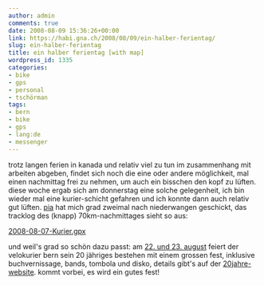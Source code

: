 ```yaml
---
author: admin
comments: true
date: 2008-08-09 15:36:26+00:00
link: https://habi.gna.ch/2008/08/09/ein-halber-ferientag/
slug: ein-halber-ferientag
title: ein halber ferientag [with map]
wordpress_id: 1335
categories:
- bike
- gps
- personal
- tschörman
tags:
- bern
- bike
- gps
- lang:de
- messenger
---
```


trotz langen ferien in kanada und relativ viel zu tun im zusammenhang mit arbeiten abgeben, findet sich noch die eine oder andere möglichkeit, mal einen nachmittag frei zu nehmen, um auch ein bisschen den kopf zu lüften. diese woche ergab sich am donnerstag eine solche gelegenheit, ich bin wieder mal eine kurier-schicht gefahren und ich konnte dann auch relativ gut lüften. [pia](https://flickr.com/photos/habi/tags/pia) hat mich grad zweimal nach niederwangen geschickt, das tracklog des (knapp) 70km-nachmittages sieht so aus:




[2008-08-07-Kurier.gpx](https://habi.gna.ch/wp-content/uploads/2008/08/2008-08-07-kurier.gpx)




und weil's grad so schön dazu passt: am [22. und 23. august](http://upcoming.yahoo.com/event/921937) feiert der velokurier bern sein 20 jähriges bestehen mit einem grossen fest, inklusive buchvernissage, bands, tombola und disko, details gibt's auf der [20jahre-website](http://20jahre.velokurierbern.ch/). kommt vorbei, es wird ein gutes fest!



